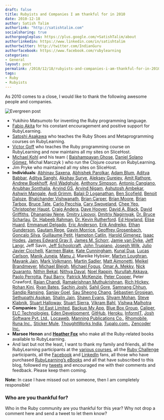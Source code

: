 ```yaml
---
draft: false
title: Rubyists and Companies I am thankful for in 2010
date: 2010-12-18
author: Satish Talim
authorlink: "http://satishtalim.com"
socialsharing: true
authorgoogleplus: https://plus.google.com/+SatishTalim/about
authorlinkedin: https://www.linkedin.com/in/satishtalim
authortwitter: http://twitter.com/IndianGuru
authorfacebook: https://www.facebook.com/rubylearning
categories:
- General
layout: post
permalink: /2010/12/18/rubyists-and-companies-i-am-thankful-for-in-2010/
tags:
- Ruby
- Rubyists
---
```

As 2010 comes to a close, I would like to thank the following awesome
people and companies.<!--more-->

![Evergreen
post](http://rubylearning.com/images/evergreen2.jpg "Evergreen post")

-   Yukihiro Matsumoto for inventing the Ruby programming language.
-   [Fabio
    Akita](http://rubylearning.com/blog/2010/10/08/does-ror-deployment-deprive-you-of-your-sleep/)
    for his constant encouragement and positive support for
    RubyLearning.
-   [Satoshi Asakawa](http://vgoff.posterous.com/) who teaches the Ruby
    Shoes and Metaprogramming courses on RubyLearning.
-   [Victor Goff](http://vgoff.posterous.com/) who teaches the Ruby
    programming course on RubyLearning and now maintains all my sites on
    SliceHost.
-   [Michael Kohl](http://citizen428.net/) and his team ( [Baishampayan
    Ghose](http://twitter.com/ghoseb), [Daniel Solano
    Gómez](http://twitter.com/deepbluelambda), Michal Marczyk ) who run
    the Clojure course on RubyLearning.
-   Jim Pryke who maintained all my sites on SliceHost.
-   **Individuals**: [Abhinav Saxena](mailto:asaxena@shipx.in),
    [Abhishek Parolkar](mailto:abhishek@whol.ly), [Adam
    Blum](http://twitter.com/adamblum), [Aditya
    Babbar](mailto:aditya.babbar@webroar.in), [Aditya
    Sanghi](mailto:asanghi@salaree.com), [Akshay
    Surve](mailto:akshay@ads4good.org), [Aleksey
    Gureiev](http://rubylearning.com/blog/2009/12/22/aleksey-gureiev-winner-rpcfn-4/),
    [Amit
    Rathore](http://rubylearning.com/blog/2010/03/18/amit-rathore-talks-to-rubylearnings-clojure-course-participants/),
    [Andrew
    Boekhoff](http://rubylearning.com/blog/2010/07/29/clojure-a-chat-with-andrew-boekhoff/),
    [Anil Wadghule](mailto:anil@digitalcodes.org), [Anthony
    Simpson](http://github.com/Raynes/), [Antonio
    Cangiano](http://twitter.com/acangiano), [Anubhav
    Sonthalia](mailto:anubhav@sokrati.com), [Arvind
    GS](mailto:info@fedena.com), [Arvind
    Nigam](mailto:arvind@bubbleideas.com), [Ashutosh
    Ambekar](mailto:ashutosh_ambekar@persistent.co.in), [Ashwin
    Mangale](mailto:rails@vectorbrook.com), [Avdi
    Grimm](http://rubylearning.com/blog/2010/04/29/rpcfn-interactive-fiction-9/),
    [Balaji D Loganathan](mailto:info@spritle.com), [Ben
    Scofield](http://rubylearning.com/blog/2010/12/15/getting-started-with-heroku/),
    [Benoit
    Daloze](http://rubylearning.com/blog/2010/06/01/benoit-daloze-winner-rpcfn-9/),
    [Bhalchander Vishwanath](mailto:contactus@unitedprosperity.org),
    [Brian Carper](http://twitter.com/BrianCarper), [Brian
    Moore](http://twitter.com/ldm314), [Brian
    Tarbox](http://rubylearning.com/blog/2010/10/25/the-value-of-a-personal-bug-log/),
    [Bruce
    Tate](http://rubylearning.com/blog/2008/11/25/little-known-ways-to-ruby-mastery-by-bruce-tate/),
    [Carlo Pecchia](http://carlopecchia.eu/), [Cary
    Swoveland](mailto:cary@swoveland.com), [Chee
    Yeo](http://rubylearning.com/blog/2010/11/02/how-does-one-use-design-patterns-in-ruby/),
    [Christopher Haupt](http://twitter.com/chaupt), [Craig
    Andera](http://twitter.com/craigandera), [Dave
    Hoover](http://rubylearning.com/blog/2010/11/08/do-you-know-resque/),
    [David A.
    Black](http://rubylearning.com/blog/2010/09/27/almost-everything-is-an-object-and-everything-is-almost-an-object/),
    [David
    Griffiths](http://rubylearning.com/blog/2010/07/31/rpcfn-cycle-tracks-12/),
    [Dhananjay Nene](http://blog.dhananjaynene.com/), [Dmitry
    Lipovoi](http://rubylearning.com/blog/2010/07/06/dmitry-lipovoi-winner-rpcfn-10/),
    [Dmitriy
    Nagirnyak](http://rubylearning.com/blog/2010/04/06/dmitiry-nagirnyak-winner-rpcfn-7/),
    [Dr. Bruce
    Scharlau](http://rubylearning.com/blog/2010/08/31/rpcfn-economics-101-13/),
    [Dr. Habeeb Rahman](mailto:habeeb@unitypeace.com), [Dr. Kevin
    Rutherford](http://rubylearning.com/blog/2010/11/08/how-does-your-code-smell/).
    [Ed
    Howland](http://rubylearning.com/blog/2010/11/03/do-you-understand-rubys-objects-messages-and-blocks/),
    [Elise
    Huard](http://rubylearning.com/blog/2010/06/28/rpcfn-the-game-of-life-11/),
    [Emmanuel Delgado](http://twitter.com/#!/chischaschos), [Eric
    Anderson](http://rubylearning.com/blog/2010/11/17/does-ruby-have-too-many-equality-tests/),
    [Erik
    Andrejko](http://rubylearning.com/blog/2010/11/24/how-does-one-effectively-combine-ruby-with-git-for-source-control/),
    [Ethan
    Gunderson](http://rubylearning.com/blog/2010/12/21/being-awesome-with-the-mongodb-ruby-driver/),
    [Gautam Rege](http://joshsoftware.com/), [Gavin
    Morrice](http://rubylearning.com/blog/2010/11/23/dont-know-metaprogramming-in-ruby/),
    [Geoffrey
    Grosenbach](http://rubylearning.com/blog/2010/09/20/how-to-learn-ruby-or-any-programming-language/),
    [Gonçalo
    Silva](http://rubylearning.com/blog/2010/12/14/ruby-gems-%E2%80%94-what-why-and-how/),
    [Guillaume
    Petit](http://rubylearning.com/blog/2010/02/26/guillaume-petit-winner-rpcfn-6/),
    [Hampton
    Catlin](http://rubylearning.com/blog/2010/10/12/hampton-catlin-on-haml/),
    [Harold
    Gimenez](http://rubylearning.com/blog/2010/10/05/outside-in-development/),
    [Isaac Hodes](http://twitter.com/ihodes), [James Edward Gray
    II](http://rubylearning.com/blog/2010/02/23/rpcfn-broadsides-7/),
    [James M.
    Schorr](http://rubylearning.com/blog/2010/10/18/do-you-enjoy-your-code-quality/),
    [Jamie van
    Dyke](http://rubylearning.com/blog/2010/04/07/rpcfn-xml-transformer-8/),
    [Jeff
    Langr](http://rubylearning.com/blog/2010/12/08/my-ruby-regrets/),
    Jeff Savin, [Jeff
    Schoolcraft](http://rubylearning.com/blog/2010/09/22/14-ways-to-have-fun-coding-ruby/),
    [John
    Trupiano](http://rubylearning.com/blog/2010/01/26/rpcfn-fair-distribution-6/),
    [Joseph
    Wilk](http://rubylearning.com/blog/2010/10/01/rpcfn-japanese-mosaic-problem-14/),
    [Julio Javier
    Cicchelli](http://rubylearning.com/blog/2010/09/24/so-youre-new-to-ruby/),
    [Karmen
    Blake](http://rubylearning.com/blog/2010/09/23/incorporating-web-apis-to-spark-computer-programming-exercises/),
    [Kate Cunningham](mailto:cn.kate1@gmail.com), [Kunal
    Dua](http://twitter.com/makuchaku), [Lucas
    Carlson](http://rufy.com/), [Manik Juneja](mailto:manik@vinsol.com),
    [Manu J](http://www.manu-j.com/), Mareike Hybsier, [Martyn
    Loughran](http://rubylearning.com/blog/2010/10/01/an-introduction-to-eventmachine-and-how-to-avoid-callback-spaghetti/),
    [Mayank Jain](http://twitter.com/makuchaku), [Mark
    Volkmann](http://www.ociweb.com/), [Martin
    Sadler](http://rubylearning.com/blog/2010/09/29/an-introduction-to-desktop-apps-with-ruby/),
    [Matt
    Aimonetti](http://rubylearning.com/blog/2010/09/28/the-ruby-movement/),
    [Meikel Brandmeyer](http://twitter.com/kotarak), [Michael
    Bleigh](http://rubylearning.com/blog/2010/11/30/how-do-i-build-dsls-with-yield-and-instance_eval/),
    [Michael
    Fogus](http://rubylearning.com/blog/2010/03/10/michael-fogus-talks-to-rubylearnings-clojure-course-participants/),
    [Omar A.
    Mekky](http://rubylearning.com/blog/2010/11/16/why-use-single-sign-in-solutions-in-rails/),
    [Nick
    Quaranto](http://rubylearning.com/blog/2010/10/06/gem-sawyer-modern-day-ruby-warrior/),
    [Nithin Bekal](mailto:ebukuluv@gmail.com), [Nithya
    Dayal](mailto:nithya@muziboo.com/), [Noel
    Rappin](http://rubylearning.com/blog/2010/09/30/the-testing-mindset/),
    [Nurullah Akkaya](http://twitter.com/nakkaya), [Paolo
    Perrotta](http://rubylearning.com/blog/2010/10/07/do-you-know-rubys-chainsaw-method/),
    [Paul
    Barry](http://rubylearning.com/blog/2010/04/29/paul-barry-winner-rpcfn-8/),
    [Patrick
    McKenzie](http://rubylearning.com/blog/2010/01/21/patrick-mckenzie-winner-rpcfn-5/),
    [Peter
    Cooper](http://rubylearning.com/blog/2009/12/27/rpcfn-mazes-5/),
    Peter Crawford, [Rajan Chandi](mailto:chandi.rajan@gmail.com),
    [Ramakrishnan Muthukrishnan](http://twitter.com/vu3rdd), [Rich
    Hickey](http://rubylearning.com/blog/2010/04/06/rich-hickey-talks-to-rubylearnings-clojure-course-participants/),
    [Rohan Kini](mailto:rohan@bumsonthesaddle.com), [Ryan
    Bates](http://rubylearning.com/blog/2010/05/25/rpcfn-business-hours-10/),
    [Sachin Joshi](mailto:sachin.joshi@ideaclay.com), [Sahil
    Gore](mailto:sahilgore@gmail.com), [Samnang
    Chhun](http://twitter.com/samnangchhun), [Sandip
    Ransing](http://www.funonrails.com/), [Sanjay
    Goel](mailto:sanjay@mustseeindia.com), [Sau Sheong
    Chang](http://rubylearning.com/blog/2010/09/21/writing-modular-web-applications-with-rack/),
    [Sébastien Grosjean](https://twitter.com/sebgrosjean), [Sethupathi
    Asokan](http://joshsoftware.com/), [Shalin
    Jain](mailto:shalin@tenmiles.com), [Shawn
    Evans](mailto:hrafn@hrafnsvartr.com), [Shyam
    Mohan](mailto:shyammohankanojia@gmail.com), [Steve
    Klabnik](http://rubylearning.com/blog/2010/12/20/how-do-i-keep-multiple-ruby-projects-separate/),
    [Stuart
    Halloway](http://rubylearning.com/blog/2010/03/10/stuart-halloway-talks-to-rubylearnings-clojure-course-participants/),
    [Stuart Sierra](http://twitter.com/stuartsierra), [Vikram
    Bahl](mailto:info@sysblitz.com), [Vishwa
    Malhotra](mailto:vishwam@mangospring.com)
-   **Companies**: [1st East Limited](http://www.1steasy.com/), [Backup
    My App](http://backupmyapp.com/), [Blue Box
    Group](http://www.blueboxgrp.com/?utm_source=rubylearning&utm_medium=blog&utm_campaign=rubylearning),
    [Caliper](http://devver.net/caliper), [ELC
    Technologies](http://web.elctech.com/), [Eden
    Development](http://edendevelopment.co.uk/),
    [GitHub](https://github.com/), [Heroku](http://heroku.com/),
    [InformIT](http://www.informit.com/promotions/promotion.aspx?promo=135393),
    [Josh Software Pvt. Ltd.](http://joshsoftware.com/index.html),
    [Locaweb](http://www.locaweb.com/default.html?utm_campaign=Rails&utm_source=rubylearning&utm_medium=quadrado),
    [Manning Publications Co.](http://www.manning.com/),
    [Rhomobile](http://rhomobile.com/), [Runa Inc.](http://runa.com/),
    [Sticker Mule](http://www.stickermule.com/), [ThoughtWorks
    India](http://www.thoughtworker.com/),
    [Tupalo.com.](http://tupalo.com/), [Zencoder
    Inc.](http://zencoder.com/)
-   **Marsee Henon** and **[Heather
    Fox](http://twitter.com/#!/heather_fox)** who make all the
    Ruby-related books available to RubyLearning.
-   And last but not the least, I want to thank my family and friends,
    all the RubyLearning participants at the [various
    courses](http://rubylearning.org/), all the [Ruby
    Challenge](http://ruby-challenge.rubylearning.org/) participants,
    all the [Facebook](http://www.facebook.com/rubylearning) and
    [LinkedIn](http://www.linkedin.com/company/rubylearning) fans, all
    those who have purchased [RubyLearning’s
    eBooks](http://rubylearning.com/blog/ebooks/) and all that have
    subscribed to this blog, followed my
    [tweets](http://twitter.com/#!/indianguru) and encouraged me with
    their comments and feedback. Please keep them coming.

**Note:** In case I have missed out on someone, then I am completely
responsible!

### Who are you thankful for?

Who in the Ruby community are you thankful for this year? Why not drop a
comment here and send a tweet to let them know?

